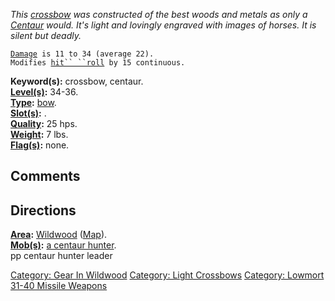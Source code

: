 *This [crossbow](:Category:_Light_Crossbows "wikilink") was constructed
of the best woods and metals as only a [Centaur](Centaurs "wikilink")
would. It's light and lovingly engraved with images of horses. It is
silent but deadly.*

[`Damage`](Missile_Weapon_Values "wikilink")` is 11 to 34 (average 22).`  
`Modifies `[`hit`` ``roll`](Hit_Roll "wikilink")` by 15 continuous.`

**Keyword(s):** crossbow, centaur.  
**[Level(s)](Object_Level "wikilink"):** 34-36.  
**[Type](:Category:_Object_Types "wikilink"):**
[bow](:Category:_Missile_Weapons "wikilink").  
**[Slot(s)](Object_Slots "wikilink"):** <wielded>.  
**[Quality](Object_Quality "wikilink"):** 25 hps.  
**[Weight](Object_Weight "wikilink"):** 7 lbs.  
**[Flag(s)](:Category:_Object_Flags "wikilink"):** none.  

## Comments

## Directions

**[Area](:Category:_Areas "wikilink"):**
[Wildwood](:Category:_Wildwood "wikilink")
([Map](Wildwood_Map "wikilink")).  
**[Mob(s)](:Category:_Mobs "wikilink"):** [a centaur
hunter](Centaur_Hunter_(leader) "wikilink").  
pp centaur hunter leader

[Category: Gear In Wildwood](Category:_Gear_In_Wildwood "wikilink")
[Category: Light Crossbows](Category:_Light_Crossbows "wikilink")
[Category: Lowmort 31-40 Missile
Weapons](Category:_Lowmort_31-40_Missile_Weapons "wikilink")
